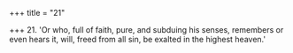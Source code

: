 +++
title = "21"

+++
21. 'Or who, full of faith, pure, and subduing his senses, remembers or even hears it, will, freed from all sin, be exalted in the highest heaven.'
